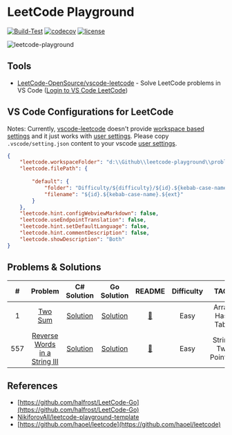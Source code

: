 # LeetCode Playground

[![Build-Test](https://github.com/mehdihadeli/leetcode-playground/actions/workflows/build-test.yml/badge.svg?branch=main&style=flat-square)](https://github.com/mehdihadeli/leetcode-playground/actions/workflows/build-test.yml)
[![codecov](https://codecov.io/gh/mehdihadeli/leetcode-playground/branch/main/graph/badge.svg?style=flat-square)](https://codecov.io/gh/mehdihadeli/leetcode-playground)
[![license](https://img.shields.io/github/license/mashape/apistatus.svg)](https://github.com/mehdihadeli/leetcode-playground/blob/main/LICENCE)

![leetcode-playground](https://socialify.git.ci/mehdihadeli/leetcode-playground/image?description=1&forks=1&issues=1&language=1&name=1&owner=1&pattern=Circuit%20Board&pulls=1&stargazers=1&theme=Light)

## Tools
- [LeetCode-OpenSource/vscode-leetcode](https://github.com/LeetCode-OpenSource/vscode-leetcode) - Solve LeetCode problems in VS Code ([Login to VS Code LeetCode](https://github.com/LeetCode-OpenSource/vscode-leetcode/issues/478#issuecomment-1046287835))

## VS Code Configurations for LeetCode

Notes: Currently, [vscode-leetcode](https://github.com/LeetCode-OpenSource/vscode-leetcode) doesn't provide [workspace based settings](https://code.visualstudio.com/docs/getstarted/settings#_workspace-settings) and it just works with [user settings](https://code.visualstudio.com/docs/getstarted/settings#_settingsjson). Please copy `.vscode/setting.json` content to your vscode [user settings](https://code.visualstudio.com/docs/getstarted/settings#_settingsjson).

``` json
{
    "leetcode.workspaceFolder": "d:\\Github\\leetcode-playground\\problems",
    "leetcode.filePath": {
        
        "default": {
            "folder": "Difficulty/${difficulty}/${id}.${kebab-case-name}/${language}",
            "filename": "${id}.${kebab-case-name}.${ext}"
        }
    },
    "leetcode.hint.configWebviewMarkdown": false,
    "leetcode.useEndpointTranslation": false,
    "leetcode.hint.setDefaultLanguage": false,
    "leetcode.hint.commentDescription": false,
    "leetcode.showDescription": "Both"
}
```

## Problems & Solutions


|  #  |Problem | C# Solution | Go Solution | README| Difficulty |TAGS |
| :-: | :-:    | :-:         | :-:         | :-:   | :--:       | :--:|
|  1  | [Two Sum](https://leetcode.com/problems/two-sum) | [Solution](problems/Difficulty/Easy/1.two-sum/csharp/1.two-sum.cs)              | [Solution](problems/Difficulty/Easy/1.two-sum/golang/1.two-sum.go)|[📗](problems/Difficulty/Easy/readme.md)  |  Easy | Array, Hash Table | 
| 557  | [Reverse Words in a String III](https://leetcode.com/problems/reverse-words-in-a-string-iii/) | [Solution](problems/Difficulty/Easy/557.reverse-words-in-a-string-iii/csharp/557.reverse-words-in-a-string-iii.cs) | [Solution](problems/Difficulty/Easy/557.reverse-words-in-a-string-iii/golang/557.reverse-words-in-a-string-iii.go) | [📗](problems/Difficulty/Easy/557.reverse-words-in-a-string-iii/readme.md)   |    Easy    |  String, Two Pointers  |


## References
- [https://github.com/halfrost/LeetCode-Go](https://github.com/halfrost/LeetCode-Go)
- [NikiforovAll/leetcode-playground-template](https://github.com/NikiforovAll/leetcode-playground-template)
- [https://github.com/haoel/leetcode](https://github.com/haoel/leetcode)
